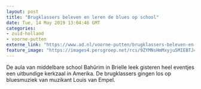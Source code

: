 ```yaml
---
layout: post
title: "Brugklassers beleven en leren de blues op school"
date: Tue, 14 May 2019 13:04:46 GMT
categories: 
- zuid-holland 
- voorne-putten 
externe_link: "https://www.ad.nl/voorne-putten/brugklassers-beleven-en-leren-de-blues-op-school~afa45917/"
feature_image: "https://images4.persgroep.net/rcs/9ZYMNsHmMxyju5MIEBTJ4wS4uG0/diocontent/148223452/_fitwidth/400/?appId=21791a8992982cd8da851550a453bd7f&quality=0.7"
---
```


De aula van middelbare school Bahûrim in Brielle leek gisteren heel eventjes een uitbundige kerkzaal in Amerika. De brugklassers gingen los op bluesmuziek van muzikant Louis van Empel.
